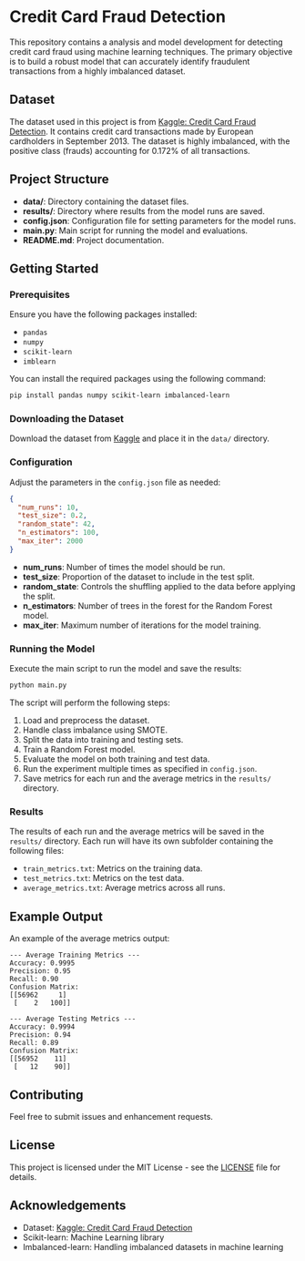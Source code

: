 
# Credit Card Fraud Detection

This repository contains a analysis and model development for detecting credit card fraud using machine learning techniques. The primary objective is to build a robust model that can accurately identify fraudulent transactions from a highly imbalanced dataset.

## Dataset

The dataset used in this project is from [Kaggle: Credit Card Fraud Detection](https://www.kaggle.com/datasets/shayannaveed/credit-card-fraud-detection/data). It contains credit card transactions made by European cardholders in September 2013. The dataset is highly imbalanced, with the positive class (frauds) accounting for 0.172% of all transactions.

## Project Structure

- **data/**: Directory containing the dataset files.
- **results/**: Directory where results from the model runs are saved.
- **config.json**: Configuration file for setting parameters for the model runs.
- **main.py**: Main script for running the model and evaluations.
- **README.md**: Project documentation.

## Getting Started

### Prerequisites

Ensure you have the following packages installed:

- `pandas`
- `numpy`
- `scikit-learn`
- `imblearn`

You can install the required packages using the following command:

```bash
pip install pandas numpy scikit-learn imbalanced-learn
```

### Downloading the Dataset

Download the dataset from [Kaggle](https://www.kaggle.com/datasets/shayannaveed/credit-card-fraud-detection/data) and place it in the `data/` directory.

### Configuration

Adjust the parameters in the `config.json` file as needed:

```json
{
  "num_runs": 10,
  "test_size": 0.2,
  "random_state": 42,
  "n_estimators": 100,
  "max_iter": 2000
}
```

- **num_runs**: Number of times the model should be run.
- **test_size**: Proportion of the dataset to include in the test split.
- **random_state**: Controls the shuffling applied to the data before applying the split.
- **n_estimators**: Number of trees in the forest for the Random Forest model.
- **max_iter**: Maximum number of iterations for the model training.

### Running the Model

Execute the main script to run the model and save the results:

```bash
python main.py
```

The script will perform the following steps:

1. Load and preprocess the dataset.
2. Handle class imbalance using SMOTE.
3. Split the data into training and testing sets.
4. Train a Random Forest model.
5. Evaluate the model on both training and test data.
6. Run the experiment multiple times as specified in `config.json`.
7. Save metrics for each run and the average metrics in the `results/` directory.

### Results

The results of each run and the average metrics will be saved in the `results/` directory. Each run will have its own subfolder containing the following files:

- `train_metrics.txt`: Metrics on the training data.
- `test_metrics.txt`: Metrics on the test data.
- `average_metrics.txt`: Average metrics across all runs.

## Example Output

An example of the average metrics output:

```text
--- Average Training Metrics ---
Accuracy: 0.9995
Precision: 0.95
Recall: 0.90
Confusion Matrix:
[[56962     1]
 [    2   100]]

--- Average Testing Metrics ---
Accuracy: 0.9994
Precision: 0.94
Recall: 0.89
Confusion Matrix:
[[56952    11]
 [   12    90]]
```

## Contributing

Feel free to submit issues and enhancement requests.

## License

This project is licensed under the MIT License - see the [LICENSE](LICENSE) file for details.

## Acknowledgements

- Dataset: [Kaggle: Credit Card Fraud Detection](https://www.kaggle.com/datasets/shayannaveed/credit-card-fraud-detection/data)
- Scikit-learn: Machine Learning library
- Imbalanced-learn: Handling imbalanced datasets in machine learning
